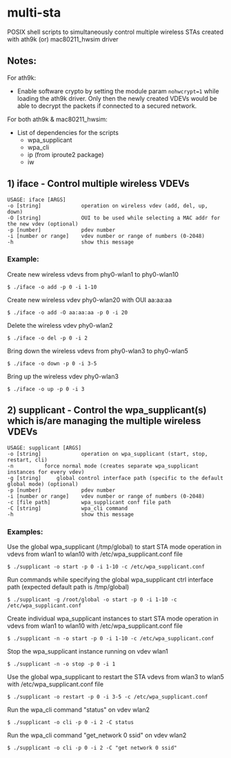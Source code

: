 # multi-sta
POSIX shell scripts to simultaneously control multiple wireless STAs created with ath9k (or) mac80211_hwsim driver

## Notes:

For ath9k:
- Enable software crypto by setting the module param `nohwcrypt=1` while loading the ath9k driver. Only then the newly created VDEVs would be able to decrypt the packets if connected to a secured network.

For both ath9k & mac80211_hwsim:
- List of dependencies for the scripts
    - wpa_supplicant
    - wpa_cli
    - ip (from iproute2 package)
    - iw

## 1) iface - Control multiple wireless VDEVs
```
USAGE: iface [ARGS]
-o [string]             operation on wireless vdev (add, del, up, down)
-O [string]             OUI to be used while selecting a MAC addr for the new vdev (optional)
-p [number]             pdev number
-i [number or range]    vdev number or range of numbers (0-2048)
-h                      show this message
```

### Example:

Create new wireless vdevs from phy0-wlan1 to phy0-wlan10
```
$ ./iface -o add -p 0 -i 1-10
```
Create new wireless vdev phy0-wlan20 with OUI aa:aa:aa
```
$ ./iface -o add -O aa:aa:aa -p 0 -i 20
```
Delete the wireless vdev phy0-wlan2
```
$ ./iface -o del -p 0 -i 2
```
Bring down the wireless vdevs from phy0-wlan3 to phy0-wlan5
```
$ ./iface -o down -p 0 -i 3-5
```
Bring up the wireless vdev phy0-wlan3
```
$ ./iface -o up -p 0 -i 3
```

## 2) supplicant - Control the wpa_supplicant(s) which is/are managing the multiple wireless VDEVs

```
USAGE: supplicant [ARGS]
-o [string]             operation on wpa_supplicant (start, stop, restart, cli)
-n			force normal mode (creates separate wpa_supplicant instances for every vdev)
-g [string]		global control interface path (specific to the default global mode) (optional)
-p [number]             pdev number
-i [number or range]    vdev number or range of numbers (0-2048)
-c [file path]          wpa_supplicant conf file path
-C [string]             wpa_cli command
-h                      show this message
```

### Examples:

Use the global wpa_supplicant (/tmp/global) to start STA mode operation in vdevs from wlan1 to wlan10 with /etc/wpa_supplicant.conf file
```
$ ./supplicant -o start -p 0 -i 1-10 -c /etc/wpa_supplicant.conf
```

Run commands while specifying the global wpa_supplicant ctrl interface path (expected default path is /tmp/global)
```
$ ./supplicant -g /root/global -o start -p 0 -i 1-10 -c /etc/wpa_supplicant.conf
```

Create individual wpa_supplicant instances to start STA mode operation in vdevs from wlan1 to wlan10 with /etc/wpa_supplicant.conf file
```
$ ./supplicant -n -o start -p 0 -i 1-10 -c /etc/wpa_supplicant.conf
```

Stop the wpa_supplicant instance running on vdev wlan1
```
$ ./supplicant -n -o stop -p 0 -i 1
```

Use the global wpa_supplicant to restart the STA vdevs from wlan3 to wlan5 with /etc/wpa_supplicant.conf file
```
$ ./supplicant -o restart -p 0 -i 3-5 -c /etc/wpa_supplicant.conf
```

Run the wpa_cli command \"status\" on vdev wlan2
```
$ ./supplicant -o cli -p 0 -i 2 -C status
```

Run the wpa_cli command \"get_network 0 ssid\" on vdev wlan2
```
$ ./supplicant -o cli -p 0 -i 2 -C "get network 0 ssid"
```

